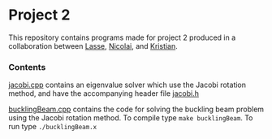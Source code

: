 # Project 2

This repository contains programs made for project 2 produced in a collaboration between [Lasse](https://github.com/lasselb87), [Nicolai](https://github.com/nicolossus), and [Kristian](https://github.com/KristianWold).

### Contents

[jacobi.cpp](https://github.com/nicolossus/FYS3150/blob/master/Project2/jacobi.cpp) contains an eigenvalue solver which use the Jacobi rotation method, and have the accompanying header file [jacobi.h](https://github.com/nicolossus/FYS3150/blob/master/Project2/jacobi.h)

[bucklingBeam.cpp](https://github.com/nicolossus/FYS3150/blob/master/Project2/bucklingBeam.cpp) contains the code for solving the buckling beam problem using the Jacobi rotation method. To compile type `make bucklingBeam`. To run type `./bucklingBeam.x`
